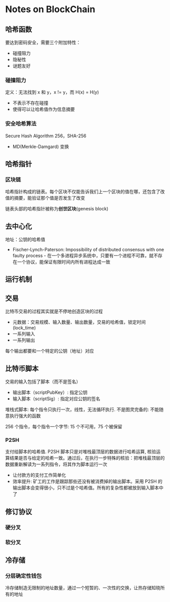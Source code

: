 # Notes on BlockChain

## 哈希函数

要达到密码安全，需要三个附加特性：

* 碰撞阻力
* 隐秘性
* 谜题友好

### 碰撞阻力

定义：无法找到 x 和 y，x != y，而 H(x) = H(y)

* 不表示不存在碰撞
* 使得可以让哈希值作为信息摘要

### 安全哈希算法
Secure Hash Algorithm 256，SHA-256

* MD(Merkle-Damgard) 变换

## 哈希指针

### 区块链

哈希指针构成的链表。每个区块不仅能告诉我们上一个区块的值在哪，还包含了改值的摘要，能验证那个值是否发生了改变

链表头部的哈希指针被称为**创世区块**(genesis block)

## 去中心化

地址：公钥的哈希值

* Fischer-Lynch-Paterson: Impossibility of distributed consensus with one faulty process - 在一个多进程异步系统中，只要有一个进程不可靠，就不存在一个协议，能保证有限时间内所有进程达成一致

## 运行机制

## 交易

比特币交易的过程其实就是不停地创造区块的过程

* 元数据：交易规模、输入数量、输出数量，交易的哈希值，锁定时间(lock\_time)
* 一系列输入
* 一系列输出

每个输出都要和一个特定的公钥（地址）对应

## 比特币脚本

交易的输入包括了脚本（而不是签名）

* 输出脚本（scriptPubKey）: 指定公钥
* 输入脚本（scriptSig）: 指定对应公钥的签名

堆栈式脚本: 每个指令只执行一次，线性，无法循环执行. 不是图灵完备的: 不能随意执行强大的函数

256 个指令，每个指令一个字节: 15 个不可用，75 个被保留

### P2SH

支付给脚本的哈希值. P2SH 脚本只是对堆栈最顶层的数据进行哈希运算, 核验运算结果是否与给定的哈希一致。通过后，在执行一步特殊的核验：把堆栈最顶层的数据重新解读为一系列指令，将其作为脚本运行一次

* 让付款方的支付工作简单化
* 效率提升: 矿工的工作是跟踪那些还没有被消费掉的输出脚本。采用 P2SH 的输出脚本会变得很小，只不过是个哈希值。所有的复杂性都被放到输入脚本中了

## 修订协议

### 硬分叉

### 软分叉

## 冷存储

### 分层确定性钱包

冷存储制造无限制的地址数量，通过一个短暂的、一次性的交换，让热存储知晓所有的地址

